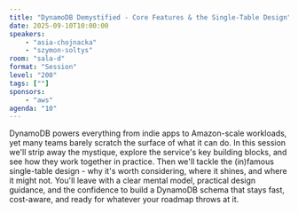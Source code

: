 ```yaml
---
title: "DynamoDB Demystified - Core Features & the Single-Table Design"
date: 2025-09-10T10:00:00
speakers:
    - "asia-chojnacka"
    - "szymon-soltys"
room: "sala-d"
format: "Session" 
level: "200"
tags: [""]
sponsors: 
    - "aws"
agenda: "10"
---
```


DynamoDB powers everything from indie apps to Amazon-scale workloads, yet many teams barely scratch the surface of what it can do. In this session we'll strip away the mystique, explore the service's key building blocks, and see how they work together in practice. Then we'll tackle the (in)famous single-table design - why it's worth considering, where it shines, and where it might not. You'll leave with a clear mental model, practical design guidance, and the confidence to build a DynamoDB schema that stays fast, cost-aware, and ready for whatever your roadmap throws at it.
